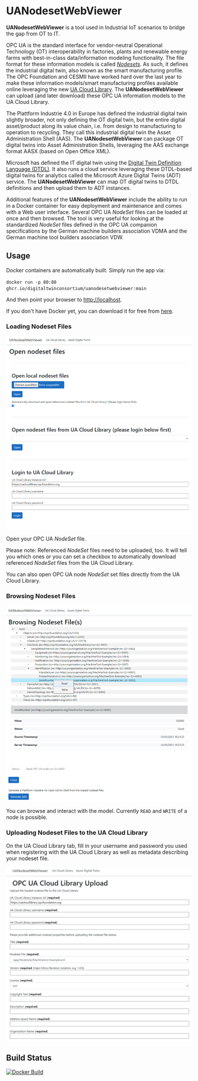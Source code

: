 # UANodesetWebViewer

**UANodesetWebViewer** is a tool used in Industrial IoT scenarios to bridge the gap from OT to IT.

OPC UA is the standard interface for vendor-neutral Operational Technology (OT) interoperability in factories, plants and renewable energy farms with best-in-class data/information modeling functionality. The file format for these information models is called [_Nodesets_](https://reference.opcfoundation.org/v104/Core/docs/Part6/F.1/). As such, it defines the industrial digital twin, also known as the smart manufacturing profile. The OPC Foundation and CESMII have worked hard over the last year to make these information models/smart manufacturing profiles available online leveraging the new [UA Cloud Library](https://github.com/OPCFoundation/UA-CloudLibrary). The **UANodesetWebViewer** can upload (and later download) these OPC UA information models to the UA Cloud Library.

The Plattform Industrie 4.0 in Europe has defined the industrial digital twin slightly broader, not only defining the OT digital twin, but the entire digital asset/product along its value chain, i.e. from design to manufacturing to operation to recycling. They call this industrial digital twin the Asset Administration Shell (AAS). The **UANodesetWebViewer** can package OT digital twins into Asset Administration Shells, leveraging the AAS exchange format AASX (based on Open Office XML).

Microsoft has defined the IT digital twin using the [Digital Twin Definition Language (DTDL)](https://docs.microsoft.com/en-us/azure/digital-twins/concepts-models). It also runs a cloud service leveraging these DTDL-based digital twins for analytics called the Microsoft Azure Digital Twins (ADT) service. The **UANodesetWebViewer** can map OT digital twins to DTDL definitions and then upload them to ADT instances.

Additional features of the **UANodesetWebViewer** include the ability to run in a Docker container for easy deployment and maintenance and comes with a Web user interface. Several OPC UA _NodeSet_ files can be loaded at once and then browsed. The tool is very useful for looking at the standardized _NodeSet_ files defined in the OPC UA companion specifications by the German machine builders association VDMA and the German machine tool builders association VDW.

## Usage

Docker containers are automatically built. Simply run the app via:

`docker run -p 80:80 ghcr.io/digitaltwinconsortium/uanodesetwebviewer:main`

And then point your browser to <http://localhost>.

If you don't have Docker yet, you can download it for free from [here](https://www.docker.com/products/docker-desktop).

### Loading Nodeset Files

![Start](Docs/Start.png)

Open your OPC UA _NodeSet_ file.

Please note: Referenced _NodeSet_ files need to be uploaded, too.  It will tell you which ones or you can set a checkbox to automatically download referenced _NodeSet_ files from the UA Cloud Library.

You can also open OPC UA node _NodeSet_ set files directly from the UA Cloud Library.

### Browsing Nodeset Files

![Browsing](Docs/Sample.png)

You can browse and interact with the model.
Currently `READ` and `WRITE` of a node is possible.

### Uploading Nodeset Files to the UA Cloud Library

On the UA Cloud Library tab, fill in your username and password you used when registering with the UA Cloud Library as well as metadata describing your nodeset file.

![Browsing](Docs/CloudLib.png)

## Build Status

[![Docker Build](https://github.com/digitaltwinconsortium/UANodesetWebViewer/actions/workflows/docker-build.yml/badge.svg)](https://github.com/digitaltwinconsortium/UANodesetWebViewer/actions/workflows/docker-build.yml)
